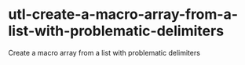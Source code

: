 # utl-create-a-macro-array-from-a-list-with-problematic-delimiters
Create a macro array from a list with problematic delimiters
